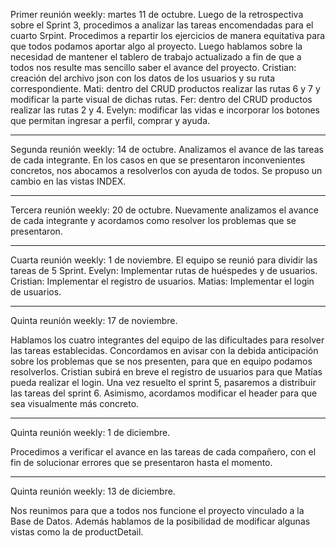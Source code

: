
Primer reunión weekly: martes 11 de octubre.
Luego de la retrospectiva sobre el Sprint 3, procedimos a analizar las tareas encomendadas para el cuarto Srpint. 
Procedimos a repartir los ejercicios de manera equitativa para que todos podamos aportar algo al proyecto.
Luego hablamos sobre la necesidad de mantener el tablero de trabajo actualizado a fin de que a todos nos resulte mas sencillo saber el avance del proyecto.
Cristian: creación del archivo json con los datos de los usuarios y su ruta correspondiente.
Mati: dentro del CRUD productos realizar las rutas 6 y 7 y modificar la parte visual de dichas rutas.
Fer: dentro del CRUD productos realizar las rutas 2 y 4.
Evelyn: modificar las vidas e incorporar los botones que permitan ingresar a perfil, comprar y ayuda.

---------------------------------------------------------------------------------------------------------


Segunda reunión weekly: 14 de octubre.
Analizamos el avance de las tareas de cada integrante.
En los casos en que se presentaron inconvenientes concretos, nos abocamos a resolverlos con ayuda de todos.
Se propuso un cambio en las vistas INDEX.


--------------------------------------------------------------------------------------------------------

Tercera reunión weekly: 20 de octubre.
Nuevamente analizamos el avance de cada integrante y acordamos como resolver los problemas que se presentaron.


--------------------------------------------------------------------------------------------------------

Cuarta reunión weekly: 1 de noviembre.
El equipo se reunió para dividir las tareas de 5 Sprint.
Evelyn: Implementar rutas de huéspedes y de usuarios.
Cristian: Implementar el registro de usuarios.
Matias: Implementar el login de usuarios.

--------------------------------------------------------------------------------------------------------

Quinta reunión weekly: 17 de noviembre.

Hablamos los cuatro integrantes del equipo de las dificultades para resolver las tareas establecidas. 
Concordamos en avisar con la debida anticipación sobre los problemas que se nos presenten, para que en equipo podamos resolverlos.
Cristian subirá en breve el registro de usuarios para que Matías pueda realizar el login.
Una vez resuelto el sprint 5, pasaremos a distribuir las tareas del sprint 6. 
Asimismo, acordamos modificar el header para que sea visualmente más concreto. 

--------------------------------------------------------------------------------------------------------

Quinta reunión weekly: 1 de diciembre.

Procedimos a verificar el avance en las tareas de cada compañero, con el fin de solucionar errores que se presentaron hasta el momento.

--------------------------------------------------------------------------------------------------------

Quinta reunión weekly: 13 de diciembre.

Nos reunimos para que a todos nos funcione el proyecto vinculado a la Base de Datos. Además hablamos de la posibilidad de modificar algunas vistas como la de productDetail.

